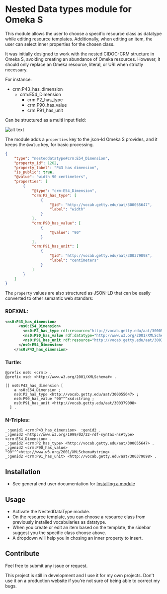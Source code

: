 # Nested Data types module for Omeka S

This module allows the user to choose a specific resource class as datatype while editing resource templates.    Additionally, when editing an item, the user can select inner properties for the chosen class.

It was initially designed to work with the nested CIDOC-CRM structure in Omeka S, avoiding creating an abundance of Omeka resources.
However, it should only replace an Omeka resource, literal, or URI when strictly necessary.  

For instance:

- crm:P43_has_dimension   
    - crm:E54_Dimension   
        - crm:P2_has_type
        - crm:P90_has_value
        - crm:P91_has_unit

Can be structured as a multi input field:

![alt text](https://gist.githubusercontent.com/sinanatra/a39c3625f3871c19a7e720d3ceb44339/raw/2fdc3736eba180b10b55f055842ca5468de6ebbc/img.png)

The module adds a `properties` key to the json-ld Omeka S provides, and it keeps the `@value` key, for basic processing.

```json
{
    "type": "nesteddatatype#crm:E54_Dimension",
    "property_id": 1262,
    "property_label": "P43 has dimension",
    "is_public": true,
    "@value": "width 90 centimeters", 
    "properties": [
        {
            "@type": "crm:E54_Dimension",
            "crm:P2_has_type": [
                {
                    "@id": "http://vocab.getty.edu/aat/300055647",
                    "label": "width"
                }
            ],
            "crm:P90_has_value": [
                {
                    "@value": "90"
                }
            ],
            "crm:P91_has_unit": [
                {
                    "@id": "http://vocab.getty.edu/aat/300379098",
                    "label": "centimeters"
                }
            ]
        }
    ]
}
```

The `property` values are also structured as JSON-LD that can be easily converted to other semantic web standars:

### RDFXML:
```xml
<ns0:P43_has_dimension>
      <ns0:E54_Dimension>
        <ns0:P2_has_type rdf:resource="http://vocab.getty.edu/aat/300055647"/>
        <ns0:P90_has_value rdf:datatype="http://www.w3.org/2001/XMLSchema#string">90</ns0:P90_has_value>
        <ns0:P91_has_unit rdf:resource="http://vocab.getty.edu/aat/300379098"/>
      </ns0:E54_Dimension>
    </ns0:P43_has_dimension>
```
### Turtle:
```
@prefix ns0: <crm:> .
@prefix xsd: <http://www.w3.org/2001/XMLSchema#> .

[] ns0:P43_has_dimension [
    a ns0:E54_Dimension ;
    ns0:P2_has_type <http://vocab.getty.edu/aat/300055647> ;
    ns0:P90_has_value "90"^^xsd:string ;
    ns0:P91_has_unit <http://vocab.getty.edu/aat/300379098>
  ] .
```

### N-Triples:
```
_:genid1 <crm:P43_has_dimension> _:genid2 .
_:genid2 <http://www.w3.org/1999/02/22-rdf-syntax-ns#type> <crm:E54_Dimension> .
_:genid2 <crm:P2_has_type> <http://vocab.getty.edu/aat/300055647> .
_:genid2 <crm:P90_has_value> "90"^^<http://www.w3.org/2001/XMLSchema#string> .
_:genid2 <crm:P91_has_unit> <http://vocab.getty.edu/aat/300379098> .
```

## Installation

* See general end user documentation for [Installing a module](http://omeka.org/s/docs/user-manual/modules/#installing-modules)

## Usage

* Activate the NestedDataType module.
* On the resource template, you can choose a resource class from previously installed vocabularies as datatype.
* When you create or edit an item based on the template, the sidebar suggest you the specific class choose above.
* A dropdown will help you in chosing an inner property to insert.

## Contribute

Feel free to submit any issue or request.

This project is still in development and I use it for my own projects. Don't use it on a production website if you're not sure of being able to correct my bugs.
